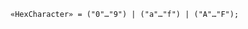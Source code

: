 <!-- This file is generated automatically by infrastructure scripts. Please don't edit by hand. -->

```{ .ebnf .slang-ebnf #HexCharacter }
«HexCharacter» = ("0"…"9") | ("a"…"f") | ("A"…"F");
```
